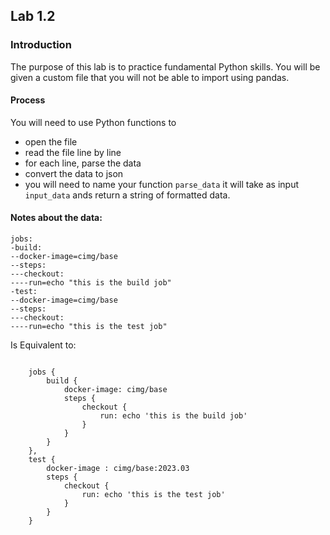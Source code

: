 ## Lab 1.2

### Introduction
The purpose of this lab is to practice fundamental Python skills. You will be given a custom file that you will not be able to import using pandas. 

#### Process
You will need to use Python functions to     
- open the file
- read the file line by line 
- for each line, parse the data    
- convert the data to json
- you will need to name your function ```parse_data``` it will take as input  ```input_data``` ands return a string of formatted data. 

#### Notes about the data: 

```
jobs:
-build:
--docker-image=cimg/base
--steps:
---checkout:
----run=echo "this is the build job"
-test:
--docker-image=cimg/base
--steps:
---checkout:
----run=echo "this is the test job"
```
Is Equivalent to: 
```

    jobs {
        build {
            docker-image: cimg/base
            steps {
                checkout {
                    run: echo 'this is the build job'
                }
            }
        }
    },
    test {
        docker-image : cimg/base:2023.03
        steps {
            checkout {
                run: echo 'this is the test job'
            }
        }
    }

```
